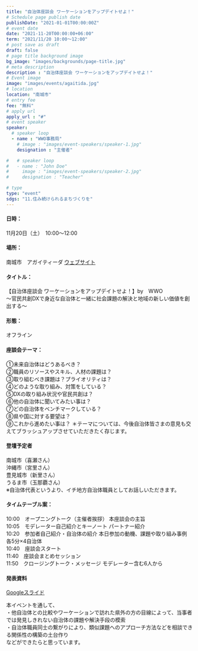 ```yaml
---
title: "自治体座談会 ワーケーションをアップデイトせよ！"
# Schedule page publish date
publishDate: "2021-01-01T00:00:00Z"
# event date
date: "2021-11-20T00:00:00+06:00"
term: "2021/11/20 10:00～12:00"
# post save as draft
draft: false
# page title background image
bg_image: "images/backgrounds/page-title.jpg"
# meta description
description : "自治体座談会 ワーケーションをアップデイトせよ！"
# Event image
image: "images/events/agaitida.jpg"
# location
location: "南城市"
# entry fee
fee: "無料"
# apply url
apply_url : "#"
# event speaker
speaker:
  # speaker loop
  - name : "WWO事務局"
    # image : "images/event-speakers/speaker-1.jpg"
    designation : "主催者"

#   # speaker loop
#   - name : "John Doe"
#     image : "images/event-speakers/speaker-2.jpg"
#     designation : "Teacher"

# type
type: "event"
sdgs: "11.住み続けられるまちづくりを"
---
```


#### 日時：
11月20日（土）　10:00～12:00
#### 場所：
南城市　アガイティーダ
<a href="https://team-place.com/space/135" target="_blank">ウェブサイト</a>

#### タイトル：
【自治体座談会 ワーケーションをアップデイトせよ！】by　WWO  
〜官民共創DXで身近な自治体と一緒に社会課題の解決と地域の新しい価値を創出する〜
#### 形態：
オフライン
#### 座談会テーマ：
①未来自治体はどうあるべき？  
②職員のリソースやスキル、人材の課題は？  
③取り組むべき課題は？プライオリティは？  
④どのような取り組み、対策をしている？  
⑤DXの取り組み状況や官民共創は？  
⑥他の自治体に聞いてみたい事は？  
⑦どの自治体をベンチマークしている？  
⑧県や国に対する要望は？  
⑨これから進めたい事は？ ＊テーマについては、今後自治体皆さまの意見も交えてブラッシュアップさせていただきたく存じます。  
#### 登壇予定者
南城市（喜瀬さん）  
沖縄市（宮里さん）  
豊見城市（新里さん）  
うるま市（玉那覇さん）  
※自治体代表というより、イチ地方自治体職員としてお話しいただきます。
#### タイムテーブル案：　
10:00　オープニングトーク（主催者挨拶） 本座談会の主旨  
10:05　モデレーター自己紹介とキーノート パートナー紹介  
10:20　参加者自己紹介・自治体の紹介 本日参加の動機、課題や取り組み事例 各5分×4自治体  
10:40　座談会スタート  
11:40　座談会まとめセッション  
11:50　クロージングトーク・メッセージ モデレーター含む6人から  

#### 発表資料
<a href="https://docs.google.com/presentation/d/160TI-zmlIJUC1Z-5Au65u4SVrENw1y-c/edit?usp=sharing&ouid=117218735743486978650&rtpof=true&sd=true" target="_blank">Googleスライド</a>

本イベントを通して、  
・他自治体との比較やワーケーションで訪れた県外の方の目線によって、当事者では発見しきれない自治体の課題や解決手段の模索  
・自治体職員同士の繋がりにより、類似課題へのアプローチ方法などを相談できる関係性の構築の土台作り  
などができたらと思っています。  
